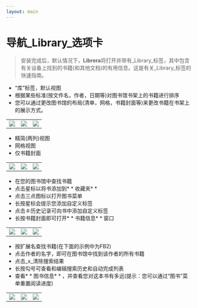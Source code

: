 ```yaml
---
layout: main
---
```


# 导航_Library_选项卡

>安装完成后，默认情况下，**Librera**将打开并带有_Library_标签，其中包含有关设备上找到的书籍(和其他文档)的有用信息。这是有关_Library_标签的快速指南。

* “库”标签，默认视图
* 根据某些标准(按文件名，作者，日期等)对图书馆书架上的书籍进行排序
* 您可以通过更改图书馆的布局(清单，网格，书籍封面等)来更改书籍在书架上的展示方式。

||||
|-|-|-|
|![](1.png)|![](2.png)|![](3.png)|

* 精简(两列)视图
* 网格视图
* 仅书籍封面

||||
|-|-|-|
|![](4.png)|![](5.png)|![](6.png)|

* 在您的图书馆中查找书籍
* 点击星标以将书添加到* * 收藏夹* * 
* 点击三点图标以打开图书菜单
* 长按星标会提示您添加自定义标签
* 点击＃历史记录可向书中添加自定义标签
* 长按书籍封面即可打开* * 书籍信息* * 窗口

||||
|-|-|-|
|![](7.png)|![](8.png)|![](9.png)|

* 按扩展名查找书籍(在下面的示例中为FB2)
* 点击作者的名字，即可在图书馆中找到该作者的所有书籍
* 点击_x_清除搜索结果
* 长按勾号可查看和编辑搜索历史和自动完成列表
* 查看* * 图书信息* * ，并查看您对这本书有多远(提示：您可以通过“图书”菜单重置阅读进度)

||||
|-|-|-|
|![](10.png)|![](11.png)|![](12.png)|
